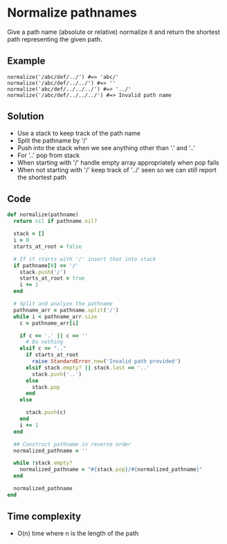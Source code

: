 # Normalize pathnames
Give a path name (absolute or relative) normalize it and return the shortest path representing the given path.

## Example
```
normalize('/abc/def/../') #=> 'abc/'
normalize('/abc/def/../../') #=> ''
normalize('abc/def/../../../') #=> '../'
normalize('/abc/def/../../../') #=> Invalid path name
```

## Solution
- Use a stack to keep track of the path name
- Split the pathname by '/'
- Push into the stack when we see anything other than '.' and '..'
- For '..' pop from stack
- When starting with '/' handle empty array appropriately when pop fails
- When not starting with '/' keep track of '../' seen so we can still report the shortest path

## Code
```ruby
def normalize(pathname)
  return nil if pathname.nil?

  stack = []
  i = 0
  starts_at_root = false

  # If it starts with '/' insert that into stack
  if pathname[0] == '/'
    stack.push('/')
    starts_at_root = true
    i += 1
  end

  # Split and analyze the pathname
  pathname_arr = pathname.split('/')
  while i < pathname_arr.size
    c = pathname_arr[i]

    if c == '.' || c == ''
      # Do nothing
    elsif c == ".."
      if starts_at_root
        raise StandardError.new('Invalid path provided')
      elsif stack.empty? || stack.last == '..'
        stack.push('..')
      else
        stack.pop
      end
    else

      stack.push(c)
    end
    i += 1
  end

  ## Construct pathname in reverse order
  normalized_pathname = ''

  while !stack.empty?
    normalized_pathname = "#{stack.pop}/#{normalized_pathname}"
  end

  normalized_pathname
end
```

## Time complexity
- O(n) time where n is the length of the path
